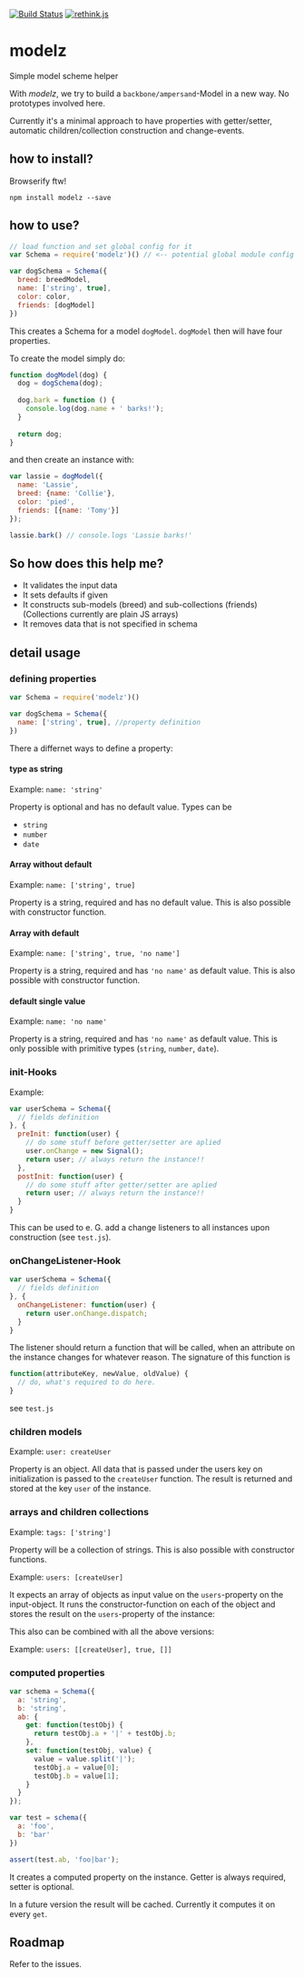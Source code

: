 [![Build Status](https://travis-ci.org/StephanHoyer/modelz.svg?branch=master)](https://travis-ci.org/StephanHoyer/modelz)
[![rethink.js](https://img.shields.io/badge/rethink-js-yellow.svg)](https://github.com/rethinkjs/manifest)

modelz
======

Simple model scheme helper

With *modelz*, we try to build a `backbone/ampersand`-Model in a new way. No prototypes involved here.

Currently it's a minimal approach to have properties with getter/setter, automatic children/collection construction and change-events.

how to install?
---------------

Browserify ftw!

```shell
npm install modelz --save
```

how to use?
-----------

```javascript
// load function and set global config for it
var Schema = require('modelz')() // <-- potential global module config goes here

var dogSchema = Schema({
  breed: breedModel,
  name: ['string', true],
  color: color,
  friends: [dogModel]
})
```

This creates a Schema for a model `dogModel`. `dogModel` then will have four properties.

To create the model simply do:

```javascript
function dogModel(dog) {
  dog = dogSchema(dog);
  
  dog.bark = function () {
    console.log(dog.name + ' barks!');
  }
  
  return dog;
}
```

and then create an instance with: 
```javascript
var lassie = dogModel({
  name: 'Lassie',
  breed: {name: 'Collie'},
  color: 'pied',
  friends: [{name: 'Tomy'}]
});

lassie.bark() // console.logs 'Lassie barks!'
```

So how does this help me?
-------------------------

* It validates the input data
* It sets defaults if given
* It constructs sub-models (breed) and sub-collections (friends) (Collections currently are plain JS arrays)
* It removes data that is not specified in schema

detail usage
------------

### defining properties

```javascript
var Schema = require('modelz')()

var dogSchema = Schema({
  name: ['string', true], //property definition
})
```

There a differnet ways to define a property:

#### type as string

Example: `name: 'string'`

Property is optional and has no default value. Types can be
* `string`
* `number`
* `date`


#### Array without default

Example: `name: ['string', true]`

Property is a string, required and has no default value. This is also possible
with constructor function.

#### Array with default

Example: `name: ['string', true, 'no name']`

Property is a string, required and has `'no name'` as default value. This is
also possible with constructor function.

#### default single value

Example: `name: 'no name'`

Property is a string, required and has `'no name'` as default value. This is
only possible with primitive types (`string`, `number`, `date`).

### init-Hooks

Example:
```javascript
var userSchema = Schema({
  // fields definition
}, {
  preInit: function(user) {
    // do some stuff before getter/setter are aplied
    user.onChange = new Signal();
    return user; // always return the instance!!
  },
  postInit: function(user) {
    // do some stuff after getter/setter are aplied
    return user; // always return the instance!!
  }
}
```

This can be used to e. G. add a change listeners to all instances upon
construction (see `test.js`).

### onChangeListener-Hook

```javascript
var userSchema = Schema({
  // fields definition
}, {
  onChangeListener: function(user) {
    return user.onChange.dispatch;
  }
}
```

The listener should return a function that will be called, when an attribute on
the instance changes for whatever reason. The signature of this function is

```javascript
function(attributeKey, newValue, oldValue) {
  // do, what's required to do here.
}
```

see `test.js`

### children models

Example: `user: createUser`

Property is an object. All data that is passed under the users key on
initialization is passed to the `createUser` function. The result is returned
and stored at the key `user` of the instance.

### arrays and children collections

Example: `tags: ['string']`

Property will be a collection of strings. This is also possible with constructor
functions. 

Example: `users: [createUser]`

It expects an array of objects as input value on the `users`-property
on the input-object. It runs the constructor-function on each of the object and
stores the result on the `users`-property of the instance:

This also can be combined with all the above versions:

Example: `users: [[createUser], true, []]`

### computed properties

```javascript
var schema = Schema({
  a: 'string',
  b: 'string',
  ab: {
    get: function(testObj) {
      return testObj.a + '|' + testObj.b;
    },
    set: function(testObj, value) {
      value = value.split('|');
      testObj.a = value[0];
      testObj.b = value[1];
    }
  }
});

var test = schema({
  a: 'foo',
  b: 'bar'
})

assert(test.ab, 'foo|bar');
```

It creates a computed property on the instance. Getter is always required,
setter is optional.

In a future version the result will be cached. Currently it computes it on
every `get`.

Roadmap
-------

Refer to the issues.
